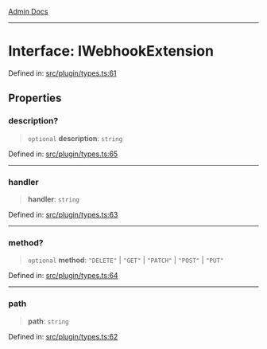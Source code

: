 [Admin Docs](/)

***

# Interface: IWebhookExtension

Defined in: [src/plugin/types.ts:61](https://github.com/Sourya07/talawa-api/blob/ead7a48e0174153214ee7311f8b242ee1c1a12ca/src/plugin/types.ts#L61)

## Properties

### description?

> `optional` **description**: `string`

Defined in: [src/plugin/types.ts:65](https://github.com/Sourya07/talawa-api/blob/ead7a48e0174153214ee7311f8b242ee1c1a12ca/src/plugin/types.ts#L65)

***

### handler

> **handler**: `string`

Defined in: [src/plugin/types.ts:63](https://github.com/Sourya07/talawa-api/blob/ead7a48e0174153214ee7311f8b242ee1c1a12ca/src/plugin/types.ts#L63)

***

### method?

> `optional` **method**: `"DELETE"` \| `"GET"` \| `"PATCH"` \| `"POST"` \| `"PUT"`

Defined in: [src/plugin/types.ts:64](https://github.com/Sourya07/talawa-api/blob/ead7a48e0174153214ee7311f8b242ee1c1a12ca/src/plugin/types.ts#L64)

***

### path

> **path**: `string`

Defined in: [src/plugin/types.ts:62](https://github.com/Sourya07/talawa-api/blob/ead7a48e0174153214ee7311f8b242ee1c1a12ca/src/plugin/types.ts#L62)
